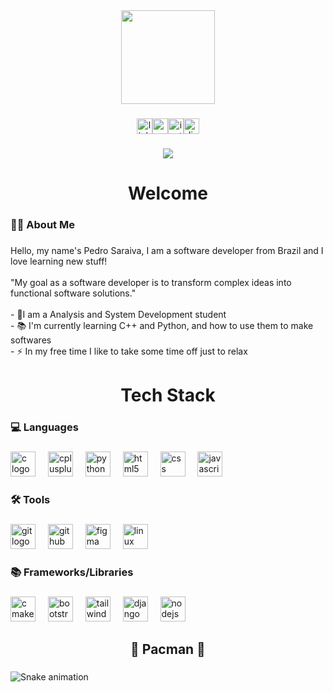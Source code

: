 <div align="center">
  <img height="150" src="https://media0.giphy.com/media/v1.Y2lkPTc5MGI3NjExYTd3YjF4ajQxMmlnemJ3MTcwN29mNjNqdnh6eTVrdGw1dXhmdmE1NCZlcD12MV9pbnRlcm5hbF9naWZfYnlfaWQmY3Q9cw/tDvEk3GD2ozbFJlRU4/giphy.gif"  />
</div>

###

<div align="center"><a href="https://www.linkedin.com/in/pedro-gs"><img src="https://img.shields.io/static/v1?message=LinkedIn&logo=linkedin&label=&color=0077B5&logoColor=white&labelColor=&style=for-the-badge" height="25" alt="linkedin logo" /></a><a href="mailto:pedro.gs.061@gmail.com"><img src="https://img.shields.io/static/v1?message=Gmail&logo=gmail&label=&color=D14836&logoColor=white&labelColor=&style=for-the-badge" height="25" alt="gmail logo" /></a><a href="https://www.instagram.com/peupx_"><img src="https://img.shields.io/static/v1?message=Instagram&logo=instagram&label=&color=E4405F&logoColor=white&labelColor=&style=for-the-badge" height="25" alt="instagram logo" /></a><a href="https://discordapp.com/users/558671345110745108"><img src="https://img.shields.io/static/v1?message=Discord&logo=discord&label=&color=7289DA&logoColor=white&labelColor=&style=for-the-badge" height="25" alt="discord logo" /></a></div>

###

<div align="center">
  <img src="https://visitor-badge.laobi.icu/badge?page_id=Peupx.Peupx&"  />
</div>

###

<h1 align="center">Welcome</h1>

###

<h3 align="left">👩‍💻 About Me</h3>

###

<p align="left">Hello, my name's Pedro Saraiva, I am a software developer from Brazil and I love learning new stuff!<br><br>"My goal as a software developer is to transform complex ideas into functional software solutions."<br><br>- 📙I am a Analysis and System Development student<br>- 📚 I'm currently learning C++ and Python, and how to use them to make softwares<br>- ⚡ In my free time I like to take some time off just to relax</p>

###

<h1 align="center">Tech Stack</h1>

###

<h3 align="left">💻 Languages</h3>

###

<div align="left">
  <img src="https://skillicons.dev/icons?i=c" height="40" alt="c logo"  />
  <img width="12" />
  <img src="https://skillicons.dev/icons?i=cpp" height="40" alt="cplusplus logo"  />
  <img width="12" />
  <img src="https://skillicons.dev/icons?i=py" height="40" alt="python logo"  />
  <img width="12" />
  <img src="https://skillicons.dev/icons?i=html" height="40" alt="html5 logo"  />
  <img width="12" />
  <img src="https://skillicons.dev/icons?i=css" height="40" alt="css logo"  />
  <img width="12" />
  <img src="https://skillicons.dev/icons?i=js" height="40" alt="javascript logo"  />
</div>

###

<h3 align="left">🛠️ Tools</h3>

###

<div align="left">
  <img src="https://skillicons.dev/icons?i=git" height="40" alt="git logo"  />
  <img width="12" />
  <img src="https://skillicons.dev/icons?i=github" height="40" alt="github logo"  />
  <img width="12" />
  <img src="https://skillicons.dev/icons?i=figma" height="40" alt="figma logo"  />
  <img width="12" />
  <img src="https://skillicons.dev/icons?i=linux" height="40" alt="linux logo"  />
</div>

###

<h3 align="left">📚 Frameworks/Libraries</h3>

###

<div align="left">
  <img src="https://skillicons.dev/icons?i=cmake" height="40" alt="cmake logo"  />
  <img width="12" />
  <img src="https://skillicons.dev/icons?i=bootstrap" height="40" alt="bootstrap logo"  />
  <img width="12" />
  <img src="https://skillicons.dev/icons?i=tailwind" height="40" alt="tailwindcss logo"  />
  <img width="12" />
  <img src="https://skillicons.dev/icons?i=django" height="40" alt="django logo"  />
  <img width="12" />
  <img src="https://skillicons.dev/icons?i=nodejs" height="40" alt="nodejs logo"  />
</div>

###

<h2 align="center">👻 Pacman 👻</h2>

###

<img src="https://raw.githubusercontent.com/Peupx/Peupx/output/snake.svg" alt="Snake animation" />

###
